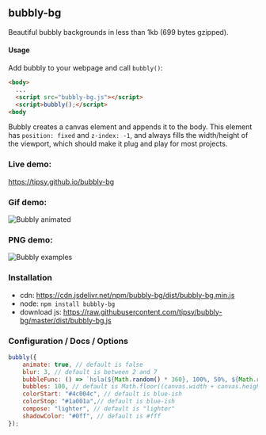 ## bubbly-bg

Beautiful bubbly backgrounds in less than 1kb (699 bytes gzipped). 

#### Usage
Add bubbly to your webpage and call `bubbly()`: 
```html
<body>
  ...
  <script src="bubbly-bg.js"></script>
  <script>bubbly();</script>
<body
```

Bubbly creates a canvas element and appends it to the body. This element has `position: fixed` and `z-index: -1`, and always fills the width/height of the viewport, which should make it plug and play for most projects.

### Live demo:
https://tipsy.github.io/bubbly-bg

### Gif demo:
![Bubbly animated](https://tipsy.github.io/bubbly-bg/bubbly.gif)

### PNG demo:
![Bubbly examples](https://tipsy.github.io/bubbly-bg/bubbly.png)

### Installation
* cdn: https://cdn.jsdelivr.net/npm/bubbly-bg/dist/bubbly-bg.min.js
* node: `npm install bubbly-bg`
* download js: https://raw.githubusercontent.com/tipsy/bubbly-bg/master/dist/bubbly-bg.js

### Configuration / Docs / Options

```javascript
bubbly({
    animate: true, // default is false
    blur: 3, // default is between 2 and 7
    bubbleFunc: () => `hsla(${Math.random() * 360}, 100%, 50%, ${Math.random() * 0.25})`, // default is () => `hsla(0, 0%, 100%, ${r() * 0.1})`)
    bubbles: 100, // default is Math.floor((canvas.width + canvas.height) * 0.02);
    colorStart: "#4c004c", // default is blue-ish
    colorStop: "#1a001a",// default is blue-ish
    compose: "lighter", // default is "lighter"
    shadowColor: "#0ff", // default is #fff
});
```
